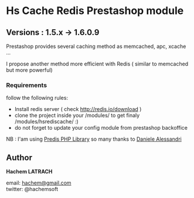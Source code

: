 # Hs Cache Redis Prestashop module

## Versions : 1.5.x -> 1.6.0.9

Prestashop provides several caching method as memcached, apc, xcache ... 

I propose another method more efficient with Redis (
similar to memcached but more powerful)



### Requirements

 follow the following rules:

* Install redis server ( check http://redis.io/download ) 
* clone the project inside your /modules/ to get finaly /modules/hsrediscache/ :)
* do not forget to update your config module from prestashop backoffice  

NB : I'am using [Predis PHP Library](https://github.com/nrk/predis) so many thanks to  [Daniele Alessandri](http://twitter.com/JoL1hAHN) 

## Author


**Hachem LATRACH**  

email: hachem@gmail.com   
twitter: @hachemsoft
